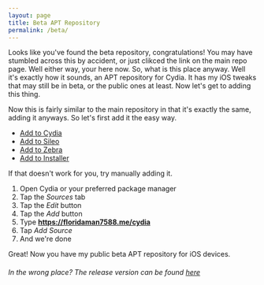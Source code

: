 ```yaml
---
layout: page
title: Beta APT Repository
permalink: /beta/
---
```


Looks like you've found the beta repository, congratulations! You may have stumbled across this by accident, or just clikced the link on the main repo page. Well either way, your here now. So, what is this place anyway. Well it's exactly how it sounds, an APT repository for Cydia. It has my iOS tweaks that may still be in beta, or the public ones at least. Now let's get to adding this thing. 

Now this is fairly similar to the main repository in that it's exactly the same, adding it anyways. So let's first add it the easy way. 
* [Add to Cydia](cydia://url/https://cydia.saurik.com/api/share#?source=https://floridaman7588.me/cydia)
* [Add to Sileo](zbra://sources/add/https://floridaman7588.me/cydia)
* [Add to Zebra](sileo://source/add/https://floridaman7588.me/cydia)
* [Add to Installer](installer://add/https://floridaman7588.me/cydia)

If that doesn't work for you, try manually adding it.
1. Open Cydia or your preferred package manager
2. Tap the *Sources* tab
3. Tap the *Edit* button
4. Tap the *Add* button
5. Type **https://floridaman7588.me/cydia**
6. Tap *Add Source*
7. And we're done

Great! Now you have my public beta APT repository for iOS devices.






###### In the wrong place? The release version can be found [here](https://floridaman7588.me/cydia/)